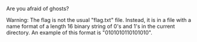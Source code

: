 Are you afraid of ghosts?

Warning: The flag is not the usual "flag.txt" file. Instead, it is in a file with a name format of a length 16 binary string of 0's and 1's in the current directory. An example of this format is "0101010110101010".
